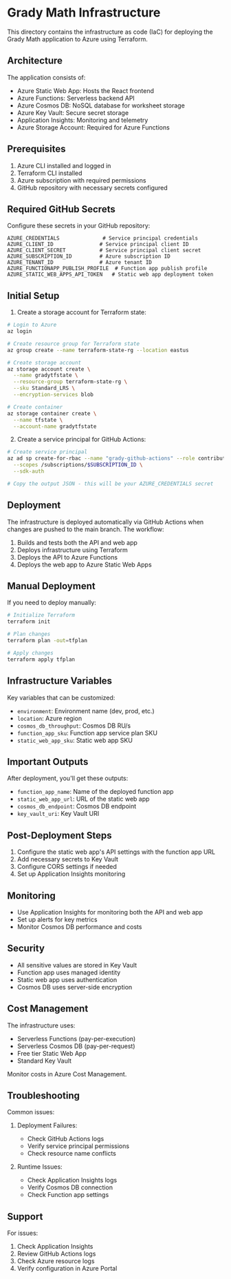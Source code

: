 # Grady Math Infrastructure

This directory contains the infrastructure as code (IaC) for deploying the Grady Math application to Azure using Terraform.

## Architecture

The application consists of:
- Azure Static Web App: Hosts the React frontend
- Azure Functions: Serverless backend API
- Azure Cosmos DB: NoSQL database for worksheet storage
- Azure Key Vault: Secure secret storage
- Application Insights: Monitoring and telemetry
- Azure Storage Account: Required for Azure Functions

## Prerequisites

1. Azure CLI installed and logged in
2. Terraform CLI installed
3. Azure subscription with required permissions
4. GitHub repository with necessary secrets configured

## Required GitHub Secrets

Configure these secrets in your GitHub repository:

```
AZURE_CREDENTIALS              # Service principal credentials
AZURE_CLIENT_ID               # Service principal client ID
AZURE_CLIENT_SECRET           # Service principal client secret
AZURE_SUBSCRIPTION_ID         # Azure subscription ID
AZURE_TENANT_ID               # Azure tenant ID
AZURE_FUNCTIONAPP_PUBLISH_PROFILE  # Function app publish profile
AZURE_STATIC_WEB_APPS_API_TOKEN   # Static web app deployment token
```

## Initial Setup

1. Create a storage account for Terraform state:

```bash
# Login to Azure
az login

# Create resource group for Terraform state
az group create --name terraform-state-rg --location eastus

# Create storage account
az storage account create \
  --name gradytfstate \
  --resource-group terraform-state-rg \
  --sku Standard_LRS \
  --encryption-services blob

# Create container
az storage container create \
  --name tfstate \
  --account-name gradytfstate
```

2. Create a service principal for GitHub Actions:

```bash
# Create service principal
az ad sp create-for-rbac --name "grady-github-actions" --role contributor \
  --scopes /subscriptions/$SUBSCRIPTION_ID \
  --sdk-auth

# Copy the output JSON - this will be your AZURE_CREDENTIALS secret
```

## Deployment

The infrastructure is deployed automatically via GitHub Actions when changes are pushed to the main branch. The workflow:

1. Builds and tests both the API and web app
2. Deploys infrastructure using Terraform
3. Deploys the API to Azure Functions
4. Deploys the web app to Azure Static Web Apps

## Manual Deployment

If you need to deploy manually:

```bash
# Initialize Terraform
terraform init

# Plan changes
terraform plan -out=tfplan

# Apply changes
terraform apply tfplan
```

## Infrastructure Variables

Key variables that can be customized:

- `environment`: Environment name (dev, prod, etc.)
- `location`: Azure region
- `cosmos_db_throughput`: Cosmos DB RU/s
- `function_app_sku`: Function app service plan SKU
- `static_web_app_sku`: Static web app SKU

## Important Outputs

After deployment, you'll get these outputs:

- `function_app_name`: Name of the deployed function app
- `static_web_app_url`: URL of the static web app
- `cosmos_db_endpoint`: Cosmos DB endpoint
- `key_vault_uri`: Key Vault URI

## Post-Deployment Steps

1. Configure the static web app's API settings with the function app URL
2. Add necessary secrets to Key Vault
3. Configure CORS settings if needed
4. Set up Application Insights monitoring

## Monitoring

- Use Application Insights for monitoring both the API and web app
- Set up alerts for key metrics
- Monitor Cosmos DB performance and costs

## Security

- All sensitive values are stored in Key Vault
- Function app uses managed identity
- Static web app uses authentication
- Cosmos DB uses server-side encryption

## Cost Management

The infrastructure uses:
- Serverless Functions (pay-per-execution)
- Serverless Cosmos DB (pay-per-request)
- Free tier Static Web App
- Standard Key Vault

Monitor costs in Azure Cost Management.

## Troubleshooting

Common issues:

1. Deployment Failures:
   - Check GitHub Actions logs
   - Verify service principal permissions
   - Check resource name conflicts

2. Runtime Issues:
   - Check Application Insights logs
   - Verify Cosmos DB connection
   - Check Function app settings

## Support

For issues:
1. Check Application Insights
2. Review GitHub Actions logs
3. Check Azure resource logs
4. Verify configuration in Azure Portal
